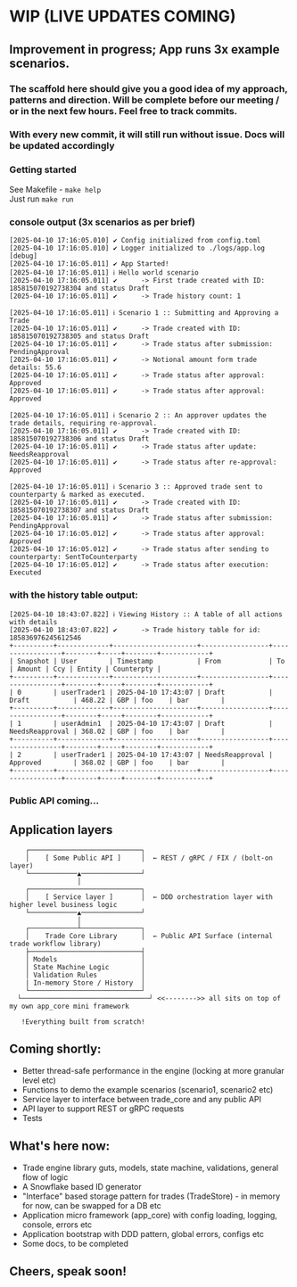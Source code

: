 # WIP (LIVE UPDATES COMING)

## Improvement in progress; App runs 3x example scenarios. 

### The scaffold here should give you a good idea of my approach, patterns and direction. Will be complete before our meeting / or in the next few hours. Feel free to track commits.

### With every new commit, it will still run without issue. Docs will be updated accordingly 

### Getting started
See Makefile - ``make help``<br>
Just run ``make run``

### console output (3x scenarios as per brief)
```text
[2025-04-10 17:16:05.010] ✔ Config initialized from config.toml
[2025-04-10 17:16:05.010] ✔ Logger initialized to ./logs/app.log [debug]
[2025-04-10 17:16:05.011] ✔ App Started!
[2025-04-10 17:16:05.011] ℹ Hello world scenario
[2025-04-10 17:16:05.011] ✔      -> First trade created with ID: 185815070192738304 and status Draft
[2025-04-10 17:16:05.011] ✔      -> Trade history count: 1

[2025-04-10 17:16:05.011] ℹ Scenario 1 :: Submitting and Approving a Trade
[2025-04-10 17:16:05.011] ✔      -> Trade created with ID: 185815070192738305 and status Draft
[2025-04-10 17:16:05.011] ✔      -> Trade status after submission: PendingApproval
[2025-04-10 17:16:05.011] ✔      -> Notional amount form trade details: 55.6
[2025-04-10 17:16:05.011] ✔      -> Trade status after approval: Approved
[2025-04-10 17:16:05.011] ✔      -> Trade status after approval: Approved

[2025-04-10 17:16:05.011] ℹ Scenario 2 :: An approver updates the trade details, requiring re-approval.
[2025-04-10 17:16:05.011] ✔      -> Trade created with ID: 185815070192738306 and status Draft
[2025-04-10 17:16:05.011] ✔      -> Trade status after update: NeedsReapproval
[2025-04-10 17:16:05.011] ✔      -> Trade status after re-approval: Approved

[2025-04-10 17:16:05.011] ℹ Scenario 3 :: Approved trade sent to counterparty & marked as executed.
[2025-04-10 17:16:05.011] ✔      -> Trade created with ID: 185815070192738307 and status Draft
[2025-04-10 17:16:05.011] ✔      -> Trade status after submission: PendingApproval
[2025-04-10 17:16:05.012] ✔      -> Trade status after approval: Approved
[2025-04-10 17:16:05.012] ✔      -> Trade status after sending to counterparty: SentToCounterparty
[2025-04-10 17:16:05.012] ✔      -> Trade status after execution: Executed
```
### with the history table output:
```text
[2025-04-10 18:43:07.822] ℹ Viewing History :: A table of all actions with details
[2025-04-10 18:43:07.822] ✔      -> Trade history table for id: 185836976245612546
+----------+-------------+---------------------+-----------------+-----------------+--------+-----+--------+------------+
| Snapshot | User        | Timestamp           | From            | To              | Amount | Ccy | Entity | Counterpty |
+----------+-------------+---------------------+-----------------+-----------------+--------+-----+--------+------------+
| 0        | userTrader1 | 2025-04-10 17:43:07 | Draft           | Draft           | 468.22 | GBP | foo    | bar        |
+----------+-------------+---------------------+-----------------+-----------------+--------+-----+--------+------------+
| 1        | userAdmin1  | 2025-04-10 17:43:07 | Draft           | NeedsReapproval | 368.02 | GBP | foo    | bar        |
+----------+-------------+---------------------+-----------------+-----------------+--------+-----+--------+------------+
| 2        | userTrader1 | 2025-04-10 17:43:07 | NeedsReapproval | Approved        | 368.02 | GBP | foo    | bar        |
+----------+-------------+---------------------+-----------------+-----------------+--------+-----+--------+------------+
```

### Public API coming...

## Application layers
```text
    ┌────────────────────────────┐
    │    [ Some Public API ]     │  ← REST / gRPC / FIX / (bolt-on layer)
    └────────────▲───────────────┘
                 │
    ┌────────────────────────────┐
    │    [ Service layer ]       │  ← DDD orchestration layer with higher level business logic
    └────────────▲───────────────┘
                 │         
    ┌────────────┴───────────────┐
    │    Trade Core Library      │  ← Public API Surface (internal trade workflow library)
    ├────────────────────────────┤
    │ Models                     │
    │ State Machine Logic        │
    │ Validation Rules           │
    | In-memory Store / History  │
    └────────────────────────────┘
  └────────────────────────────────┘ <<-------->> all sits on top of my own app_core mini framework
  
   !Everything built from scratch!        
```


## Coming shortly:
 - Better thread-safe performance in the engine (locking at more granular level etc)
 - Functions to demo the example scenarios (scenario1, scenario2 etc)
 - Service layer to interface between trade_core and any public API
 - API layer to support REST or gRPC requests
 - Tests

## What's here now:
- Trade engine library guts, models, state machine, validations, general flow of logic
- A Snowflake based ID generator
- "Interface" based storage pattern for trades (TradeStore) - in memory for now, can be swapped for a DB etc
- Application micro framework (app_core) with config loading, logging, console, errors etc
- Application bootstrap with DDD pattern, global errors, configs etc
- Some docs, to be completed


## Cheers, speak soon!
